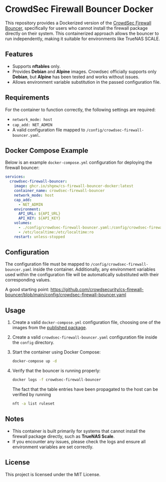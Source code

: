 # CrowdSec Firewall Bouncer Docker

This repository provides a Dockerized version of the [CrowdSec Firewall Bouncer](https://github.com/crowdsecurity/cs-firewall-bouncer), specifically for users who cannot install the firewall package directly on their system. This containerized approach allows the bouncer to run independently, making it suitable for environments like TrueNAS SCALE.

## Features
- Supports **nftables** only.
- Provides **Debian** and **Alpine** images. Crowdsec officially supports only **Debian**, but **Alpine** has been tested and works without issues.
- Allows environment variable substitution in the passed configuration file.

## Requirements
For the container to function correctly, the following settings are required:
- `network_mode: host`
- `cap_add: NET_ADMIN`
- A valid configuration file mapped to `/config/crowdsec-firewall-bouncer.yaml`.

## Docker Compose Example
Below is an example `docker-compose.yml` configuration for deploying the firewall bouncer:

```yaml
services:
  crowdsec-firewall-bouncer:
    image: ghcr.io/shgew/cs-firewall-bouncer-docker:latest
    container_name: crowdsec-firewall-bouncer
    network_mode: host
    cap_add:
      - NET_ADMIN
    environment:
      API_URL: ${API_URL}
      API_KEY: ${API_KEY}
    volumes:
      - ./config/crowdsec-firewall-bouncer.yaml:/config/crowdsec-firewall-bouncer.yaml:ro
      - /etc/localtime:/etc/localtime:ro
    restart: unless-stopped
```

## Configuration
The configuration file must be mapped to `/config/crowdsec-firewall-bouncer.yaml` inside the container. Additionally, any environment variables used within the configuration file will be automatically substituted with their corresponding values.

A good starting point: https://github.com/crowdsecurity/cs-firewall-bouncer/blob/main/config/crowdsec-firewall-bouncer.yaml

## Usage
1. Create a valid `docker-compose.yml` configuration file, choosing one of the images from the [published package](https://github.com/shgew/cs-firewall-bouncer-docker/pkgs/container/cs-firewall-bouncer-docker).
2. Create a valid `crowdsec-firewall-bouncer.yaml` configuration file inside the `config` directory.
3. Start the container using Docker Compose:
   ```sh
   docker-compose up -d
   ```
4. Verify that the bouncer is running properly:
   ```sh
   docker logs -f crowdsec-firewall-bouncer
   ```

   The fact that the table entries have been propagated to the host can be verified by running
   ```sh
   nft -a list ruleset
   ```

## Notes
- This container is built primarily for systems that cannot install the firewall package directly, such as **TrueNAS Scale**.
- If you encounter any issues, please check the logs and ensure all environment variables are set correctly.

## License
This project is licensed under the MIT License.

